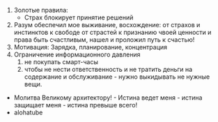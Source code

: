 1. Золотые правила:
    - Страх блокирует принятие решений
2. Разум обеспечил мое выживание, восхождение: от страхов и инстинктов к свободе от страстей к признанию чвоей ценности и права быть счастливым, нашел и проложил путь к счастью!
3. Мотивация: Зарядка, планирование, концентрация
4. Ограничение информационного давления
   1. не покупать смарт-часы
   2. чтобы не нести ответственность и не тратить деньги на содержание и обслуживание - нужно выкидывать не нужные вещи.
- Молитва Великому архитектору! - Истина ведет меня - истина защищает меня - истина превыше всего!
- alohatube